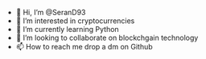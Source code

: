 - 👋 Hi, I’m @SeranD93
- 👀 I’m interested in cryptocurrencies
- 🌱 I’m currently learning Python
- 💞️ I’m looking to collaborate on blockchgain technology
- 📫 How to reach me drop a dm on Github

<!---
SeranD93/SeranD93 is a ✨ special ✨ repository because its `README.md` (this file) appears on your GitHub profile.
You can click the Preview link to take a look at your changes.
--->
